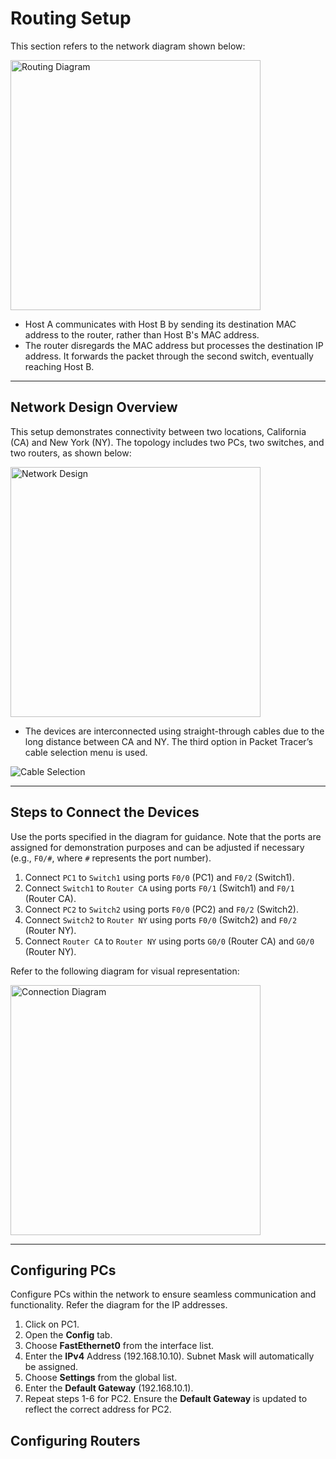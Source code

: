 # Routing Setup

This section refers to the network diagram shown below:

<img src="https://github.com/user-attachments/assets/db78b45d-b3e3-413e-b444-7942fef0e498" alt="Routing Diagram" width="400">

- Host A communicates with Host B by sending its destination MAC address to the router, rather than Host B's MAC address.
- The router disregards the MAC address but processes the destination IP address. It forwards the packet through the second switch, eventually reaching Host B.

---

## Network Design Overview

This setup demonstrates connectivity between two locations, California (CA) and New York (NY). The topology includes two PCs, two switches, and two routers, as shown below:

<img src="https://github.com/user-attachments/assets/a3daa9e2-8693-4851-8e3e-275dd7bc747e" alt="Network Design" width="400">

- The devices are interconnected using straight-through cables due to the long distance between CA and NY. The third option in Packet Tracer’s cable selection menu is used.

![Cable Selection](https://github.com/user-attachments/assets/293a5262-3cde-40f6-9c3a-e7e333a6d500)

---

## Steps to Connect the Devices

Use the ports specified in the diagram for guidance. Note that the ports are assigned for demonstration purposes and can be adjusted if necessary (e.g., `F0/#`, where `#` represents the port number).

1. Connect `PC1` to `Switch1` using ports `F0/0` (PC1) and `F0/2` (Switch1).
2. Connect `Switch1` to `Router CA` using ports `F0/1` (Switch1) and `F0/1` (Router CA).
3. Connect `PC2` to `Switch2` using ports `F0/0` (PC2) and `F0/2` (Switch2).
4. Connect `Switch2` to `Router NY` using ports `F0/0` (Switch2) and `F0/2` (Router NY).
5. Connect `Router CA` to `Router NY` using ports `G0/0` (Router CA) and `G0/0` (Router NY).

Refer to the following diagram for visual representation:

<img src="https://github.com/user-attachments/assets/0e9da5d0-6e3b-4ff9-9f40-c53e11efde16" alt="Connection Diagram" width="400">

---

## Configuring PCs

Configure PCs within the network to ensure seamless communication and functionality. Refer the diagram for the IP addresses.

1. Click on PC1.
2. Open the **Config** tab.
3. Choose **FastEthernet0** from the interface list.
4. Enter the **IPv4** Address (192.168.10.10). Subnet Mask will automatically be assigned.
5. Choose **Settings** from the global list.
6. Enter the **Default Gateway** (192.168.10.1).
7. Repeat steps 1-6 for PC2. Ensure the **Default Gateway** is updated to reflect the correct address for PC2. 

## Configuring Routers













